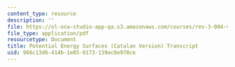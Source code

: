```yaml
---
content_type: resource
description: ''
file: https://ol-ocw-studio-app-qa.s3.amazonaws.com/courses/res-3-004-visualizing-materials-science-fall-2017/966c13d6414b1e859173139ac6e978ce_MITRES3_004F17_2017EPFL_moral_ca_300k.pdf
file_type: application/pdf
resourcetype: Document
title: Potential Energy Surfaces (Catalan Version) Transcript
uid: 966c13d6-414b-1e85-9173-139ac6e978ce
---
```

